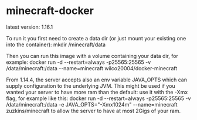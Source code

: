 # minecraft-docker

latest version: 1.16.1

To run it you first need to create a data dir (or just mount your existing one into the container): mkdir /minecraft/data

Then you can run this image with a volume containing your data dir, for example: docker run -d --restart=always -p25565:25565 -v /data/minecraft:/data --name=minecraft wilco20004/docker-minecraft

From 1.14.4, the server accepts also an env variable JAVA_OPTS which can supply configuration to the underlying JVM. This might be used if you wanted your server to have more ram than the default: use it with the -Xmx flag, for example like this: docker run -d --restart=always -p25565:25565 -v /data/minecraft:/data -e JAVA_OPTS="-Xmx1024m" --name=minecraft zuzkins/minecraft to allow the server to have at most 2Gigs of your ram.
